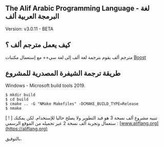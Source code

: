 The Alif Arabic Programming Language - لغة البرمجة العربية ألف
-----------------------------------------------------------

Version: v3.0.11 - BETA

كيف يعمل مترجم ألف ؟
-------

مترجم ألف يقوم بترجمة لغة ألف إلى لغة سي++ مع إستعمال مكتبات [Boost](https://boost.org)

طريقة ترجمة الشيفرة المصدرية للمشروع
---------

Windows - Microsoft build tools 2019.
```
$ mkdir build 
$ cd build 
$ cmake .. -G "NMake Makefiles" -DCMAKE_BUILD_TYPE=Release 
$ nmake
```

[ ! ] تنبيه
مشروع ألف نسخة 3 هو قيد التطوير ولا يصلح حاليا للإستخدام.
لكن يمكنك ستعمال وتجربة ألف نسخة 2 عبر تحميله من الموقع الرسمي : 
[www.aliflang.org](https://aliflang.org)

بالتوفيق،
